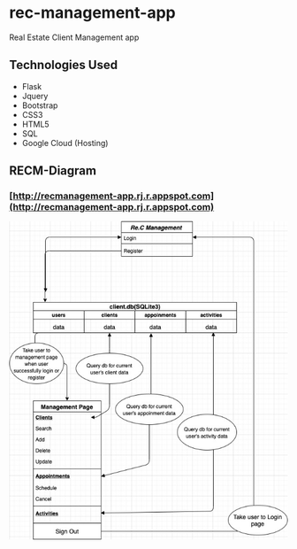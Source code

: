 # rec-management-app
Real Estate Client Management app

## Technologies Used
* Flask
* Jquery
* Bootstrap
* CSS3
* HTML5
* SQL
* Google Cloud (Hosting)

## RECM-Diagram
### [http://recmanagement-app.rj.r.appspot.com](http://recmanagement-app.rj.r.appspot.com)
![Screenshot](/RECM-Diagram.jpg)
